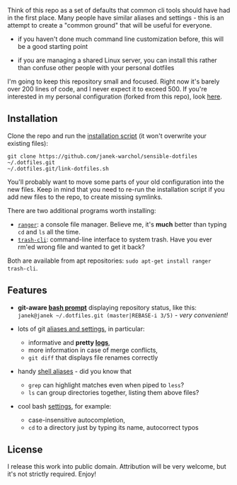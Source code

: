 Think of this repo as a set of defaults that common cli tools should have
had in the first place.  Many people have similar aliases and settings -
this is an attempt to create a "common ground" that will be useful for everyone.

* if you haven't done much command line customization before, this will be
  a good starting point

* if you are managing a shared Linux server, you can install this rather
  than confuse other people with your personal dotfiles

I'm going to keep this repository small and focused.  Right now it's barely
over 200 lines of code, and I never expect it to exceed 500.
If you're interested in my personal configuration (forked from this repo), look
[here](https://github.com/janek-warchol/my-dotfiles/tree/janek).



Installation
------------

Clone the repo and run the [installation script](link-dotfiles.sh)
(it won't overwrite your existing files):

    git clone https://github.com/janek-warchol/sensible-dotfiles ~/.dotfiles.git
    ~/.dotfiles.git/link-dotfiles.sh

You'll probably want to move some parts of your old configuration into
the new files.  Keep in mind that you need to re-run the installation script
if you add new files to the repo, to create missing symlinks.

There are two additional programs worth installing:
- [`ranger`](http://nongnu.org/ranger/): a console file manager.
  Believe me, it's **much** better than typing `cd` and `ls` all the time.
- [`trash-cli`](https://github.com/andreafrancia/trash-cli): command-line interface
  to system trash.  Have you ever rm'ed wrong file and wanted to get it back?

Both are available from apt repositories: `sudo apt-get install ranger trash-cli`.



Features
--------

- **git-aware [bash prompt](.config/bash/prompt.sh)** displaying repository status, like this:  
  `janek@janek ~/.dotfiles.git (master|REBASE-i 3/5)` - _very convenient!_

- lots of git [aliases and settings](.gitconfig), in particular:
  - informative and **pretty [logs](.gitconfig#L50)**,
  - more information in case of merge conflicts,
  - `git diff` that displays file renames correctly

- handy [shell aliases](.config/bash/aliases.sh) - did you know that
  - `grep` can highlight matches even when piped to `less`?
  - `ls` can group directories together, listing them above files?

- cool bash [settings](.config/bash/settings.sh), for example:
  - case-insensitive autocompletion,
  - `cd` to a directory just by typing its name, autocorrect typos



License
-------

I release this work into public domain.  Attribution will be very welcome,
but it's not strictly required.  Enjoy!
